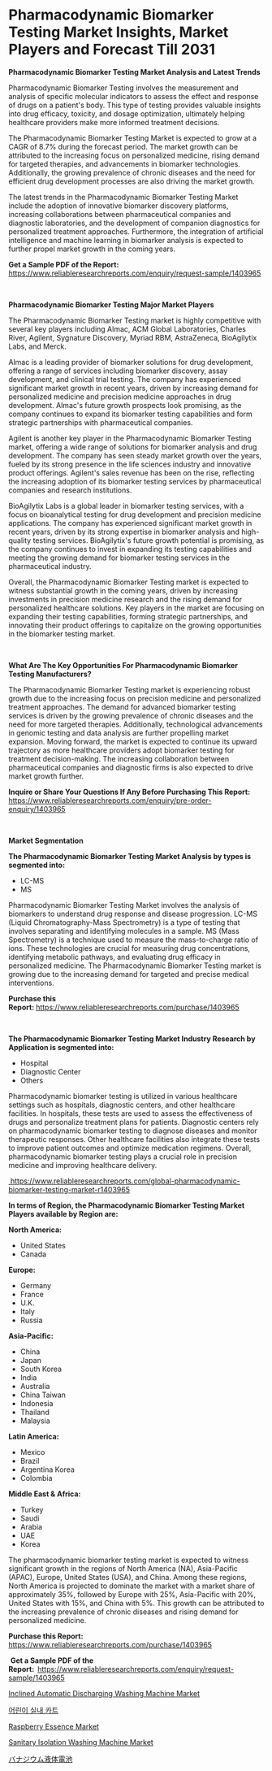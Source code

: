 <p><h1>Pharmacodynamic Biomarker Testing Market Insights, Market Players and Forecast Till 2031</h1></p><p><strong>Pharmacodynamic Biomarker Testing Market Analysis and Latest Trends</strong></p>
<p><p>Pharmacodynamic Biomarker Testing involves the measurement and analysis of specific molecular indicators to assess the effect and response of drugs on a patient's body. This type of testing provides valuable insights into drug efficacy, toxicity, and dosage optimization, ultimately helping healthcare providers make more informed treatment decisions.</p><p>The Pharmacodynamic Biomarker Testing Market is expected to grow at a CAGR of 8.7% during the forecast period. The market growth can be attributed to the increasing focus on personalized medicine, rising demand for targeted therapies, and advancements in biomarker technologies. Additionally, the growing prevalence of chronic diseases and the need for efficient drug development processes are also driving the market growth.</p><p>The latest trends in the Pharmacodynamic Biomarker Testing Market include the adoption of innovative biomarker discovery platforms, increasing collaborations between pharmaceutical companies and diagnostic laboratories, and the development of companion diagnostics for personalized treatment approaches. Furthermore, the integration of artificial intelligence and machine learning in biomarker analysis is expected to further propel market growth in the coming years.</p></p>
<p><strong>Get a Sample PDF of the Report:&nbsp;</strong> <a href="https://www.reliableresearchreports.com/enquiry/request-sample/1403965">https://www.reliableresearchreports.com/enquiry/request-sample/1403965</a></p>
<p>&nbsp;</p>
<p><strong>Pharmacodynamic Biomarker Testing Major Market Players</strong></p>
<p><p>The Pharmacodynamic Biomarker Testing market is highly competitive with several key players including Almac, ACM Global Laboratories, Charles River, Agilent, Sygnature Discovery, Myriad RBM, AstraZeneca, BioAgilytix Labs, and Merck.</p><p>Almac is a leading provider of biomarker solutions for drug development, offering a range of services including biomarker discovery, assay development, and clinical trial testing. The company has experienced significant market growth in recent years, driven by increasing demand for personalized medicine and precision medicine approaches in drug development. Almac's future growth prospects look promising, as the company continues to expand its biomarker testing capabilities and form strategic partnerships with pharmaceutical companies.</p><p>Agilent is another key player in the Pharmacodynamic Biomarker Testing market, offering a wide range of solutions for biomarker analysis and drug development. The company has seen steady market growth over the years, fueled by its strong presence in the life sciences industry and innovative product offerings. Agilent's sales revenue has been on the rise, reflecting the increasing adoption of its biomarker testing services by pharmaceutical companies and research institutions.</p><p>BioAgilytix Labs is a global leader in biomarker testing services, with a focus on bioanalytical testing for drug development and precision medicine applications. The company has experienced significant market growth in recent years, driven by its strong expertise in biomarker analysis and high-quality testing services. BioAgilytix's future growth potential is promising, as the company continues to invest in expanding its testing capabilities and meeting the growing demand for biomarker testing services in the pharmaceutical industry.</p><p>Overall, the Pharmacodynamic Biomarker Testing market is expected to witness substantial growth in the coming years, driven by increasing investments in precision medicine research and the rising demand for personalized healthcare solutions. Key players in the market are focusing on expanding their testing capabilities, forming strategic partnerships, and innovating their product offerings to capitalize on the growing opportunities in the biomarker testing market.</p></p>
<p>&nbsp;</p>
<p><strong>What Are The Key Opportunities For Pharmacodynamic Biomarker Testing Manufacturers?</strong></p>
<p><p>The Pharmacodynamic Biomarker Testing market is experiencing robust growth due to the increasing focus on precision medicine and personalized treatment approaches. The demand for advanced biomarker testing services is driven by the growing prevalence of chronic diseases and the need for more targeted therapies. Additionally, technological advancements in genomic testing and data analysis are further propelling market expansion. Moving forward, the market is expected to continue its upward trajectory as more healthcare providers adopt biomarker testing for treatment decision-making. The increasing collaboration between pharmaceutical companies and diagnostic firms is also expected to drive market growth further.</p></p>
<p><strong>Inquire or Share Your Questions If Any Before Purchasing This Report:</strong> <a href="https://www.reliableresearchreports.com/enquiry/pre-order-enquiry/1403965">https://www.reliableresearchreports.com/enquiry/pre-order-enquiry/1403965</a></p>
<p>&nbsp;</p>
<p><strong>Market Segmentation</strong></p>
<p><strong>The Pharmacodynamic Biomarker Testing Market Analysis by types is segmented into:</strong></p>
<p><ul><li>LC-MS</li><li>MS</li></ul></p>
<p><p>Pharmacodynamic Biomarker Testing Market involves the analysis of biomarkers to understand drug response and disease progression. LC-MS (Liquid Chromatography-Mass Spectrometry) is a type of testing that involves separating and identifying molecules in a sample. MS (Mass Spectrometry) is a technique used to measure the mass-to-charge ratio of ions. These technologies are crucial for measuring drug concentrations, identifying metabolic pathways, and evaluating drug efficacy in personalized medicine. The Pharmacodynamic Biomarker Testing market is growing due to the increasing demand for targeted and precise medical interventions.</p></p>
<p><strong>Purchase this Report:&nbsp;</strong><a href="https://www.reliableresearchreports.com/purchase/1403965">https://www.reliableresearchreports.com/purchase/1403965</a></p>
<p>&nbsp;</p>
<p><strong>The Pharmacodynamic Biomarker Testing Market Industry Research by Application is segmented into:</strong></p>
<p><ul><li>Hospital</li><li>Diagnostic Center</li><li>Others</li></ul></p>
<p><p>Pharmacodynamic biomarker testing is utilized in various healthcare settings such as hospitals, diagnostic centers, and other healthcare facilities. In hospitals, these tests are used to assess the effectiveness of drugs and personalize treatment plans for patients. Diagnostic centers rely on pharmacodynamic biomarker testing to diagnose diseases and monitor therapeutic responses. Other healthcare facilities also integrate these tests to improve patient outcomes and optimize medication regimens. Overall, pharmacodynamic biomarker testing plays a crucial role in precision medicine and improving healthcare delivery.</p></p>
<p><a href="https://www.reliableresearchreports.com/global-pharmacodynamic-biomarker-testing-market-r1403965">&nbsp;https://www.reliableresearchreports.com/global-pharmacodynamic-biomarker-testing-market-r1403965</a></p>
<p><strong>In terms of Region, the Pharmacodynamic Biomarker Testing Market Players available by Region are:</strong></p>
<p>
    <p> <strong> North America: </strong>
        <ul>
            <li>United States</li>
            <li>Canada</li>
        </ul>
        </p> 
    <p> <strong> Europe: </strong>
        <ul>
            <li>Germany</li>
            <li>France</li>
            <li>U.K.</li>
            <li>Italy</li>
            <li>Russia</li>
        </ul>
        </p> 
    <p> <strong> Asia-Pacific: </strong>
        <ul>
            <li>China</li>
            <li>Japan</li>
            <li>South Korea</li>
            <li>India</li>
            <li>Australia</li>
            <li>China Taiwan</li>
            <li>Indonesia</li>
            <li>Thailand</li>
            <li>Malaysia</li>
        </ul>
        </p> 
    <p> <strong> Latin America: </strong>
        <ul>
            <li>Mexico</li>
            <li>Brazil</li>
            <li>Argentina Korea</li>
            <li>Colombia</li>
        </ul>
        </p> 
    <p> <strong> Middle East & Africa: </strong>
        <ul>
            <li>Turkey</li>
            <li>Saudi</li>
            <li>Arabia</li>
            <li>UAE</li>
            <li>Korea</li>
        </ul>
    </p>
    </p>
<p><p>The pharmacodynamic biomarker testing market is expected to witness significant growth in the regions of North America (NA), Asia-Pacific (APAC), Europe, United States (USA), and China. Among these regions, North America is projected to dominate the market with a market share of approximately 35%, followed by Europe with 25%, Asia-Pacific with 20%, United States with 15%, and China with 5%. This growth can be attributed to the increasing prevalence of chronic diseases and rising demand for personalized medicine.</p></p>
<p><strong>Purchase this Report: </strong><a href="https://www.reliableresearchreports.com/purchase/1403965">https://www.reliableresearchreports.com/purchase/1403965</a></p>
<p>&nbsp;<strong>Get a Sample PDF of the Report:&nbsp;&nbsp;</strong><a href="https://www.reliableresearchreports.com/enquiry/request-sample/1403965">https://www.reliableresearchreports.com/enquiry/request-sample/1403965</a></p>
<p><strong></strong></p>
<p><p><a href="https://github.com/isharif044/Market-Research-Report-List-1/blob/main/inclined-automatic-discharging-washing-machine-market.md">Inclined Automatic Discharging Washing Machine Market</a></p><p><a href="https://github.com/CarmellaLang1/Market-Research-Report-List-1/blob/main/8945892111147.md">어린이 실내 카트</a></p><p><a href="https://issuu.com/reportprime-2/docs/raspberry-essence-market-size-2030.pptx">Raspberry Essence Market</a></p><p><a href="https://github.com/fauzi1101fauzi/Market-Research-Report-List-1/blob/main/sanitary-isolation-washing-machine-market.md">Sanitary Isolation Washing Machine Market</a></p><p><a href="https://github.com/joaejkdzgyljvo6/Market-Research-Report-List-2/blob/main/1508289114506.md">バナジウム液体電池</a></p></p>